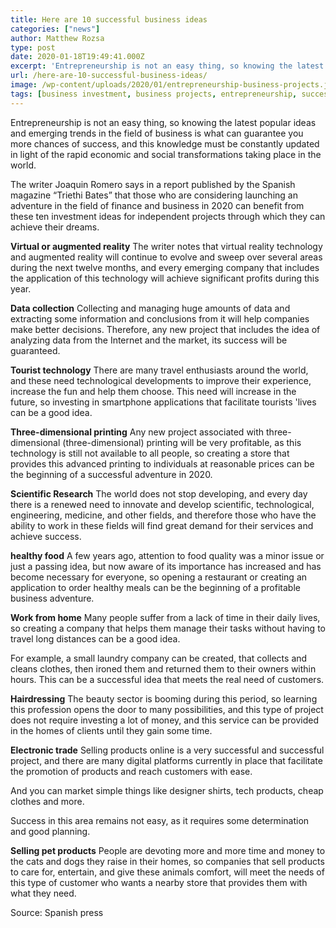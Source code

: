 ```yaml
---
title: Here are 10 successful business ideas
categories: ["news"]
author: Matthew Rozsa
type: post
date: 2020-01-18T19:49:41.000Z
excerpt: 'Entrepreneurship is not an easy thing, so knowing the latest popular ideas and emerging trends in the field of business is what can guarantee you more chances of success'
url: /here-are-10-successful-business-ideas/
image: /wp-content/uploads/2020/01/entrepreneurship-business-projects.jpg
tags: [business investment, business projects, entrepreneurship, successful ideas]
---
```


Entrepreneurship is not an easy thing, so knowing the latest popular ideas and emerging trends in the field of business is what can guarantee you more chances of success, and this knowledge must be constantly updated in light of the rapid economic and social transformations taking place in the world.

The writer Joaquin Romero says in a report published by the Spanish magazine “Triethi Bates” that those who are considering launching an adventure in the field of finance and business in 2020 can benefit from these ten investment ideas for independent projects through which they can achieve their dreams.

**Virtual or augmented reality**
The writer notes that virtual reality technology and augmented reality will continue to evolve and sweep over several areas during the next twelve months, and every emerging company that includes the application of this technology will achieve significant profits during this year.

**Data collection**
Collecting and managing huge amounts of data and extracting some information and conclusions from it will help companies make better decisions. Therefore, any new project that includes the idea of ​​analyzing data from the Internet and the market, its success will be guaranteed.

**Tourist technology**
There are many travel enthusiasts around the world, and these need technological developments to improve their experience, increase the fun and help them choose. This need will increase in the future, so investing in smartphone applications that facilitate tourists 'lives can be a good idea.

**Three-dimensional printing**
Any new project associated with three-dimensional (three-dimensional) printing will be very profitable, as this technology is still not available to all people, so creating a store that provides this advanced printing to individuals at reasonable prices can be the beginning of a successful adventure in 2020.

**Scientific Research**
The world does not stop developing, and every day there is a renewed need to innovate and develop scientific, technological, engineering, medicine, and other fields, and therefore those who have the ability to work in these fields will find great demand for their services and achieve success.

**healthy food**
A few years ago, attention to food quality was a minor issue or just a passing idea, but now aware of its importance has increased and has become necessary for everyone, so opening a restaurant or creating an application to order healthy meals can be the beginning of a profitable business adventure.

**Work from home**
Many people suffer from a lack of time in their daily lives, so creating a company that helps them manage their tasks without having to travel long distances can be a good idea.

For example, a small laundry company can be created, that collects and cleans clothes, then ironed them and returned them to their owners within hours. This can be a successful idea that meets the real need of customers.

**Hairdressing**
The beauty sector is booming during this period, so learning this profession opens the door to many possibilities, and this type of project does not require investing a lot of money, and this service can be provided in the homes of clients until they gain some time.

**Electronic trade**
Selling products online is a very successful and successful project, and there are many digital platforms currently in place that facilitate the promotion of products and reach customers with ease.

And you can market simple things like designer shirts, tech products, cheap clothes and more.

Success in this area remains not easy, as it requires some determination and good planning.

**Selling pet products**
People are devoting more and more time and money to the cats and dogs they raise in their homes, so companies that sell products to care for, entertain, and give these animals comfort, will meet the needs of this type of customer who wants a nearby store that provides them with what they need.

Source: Spanish press
